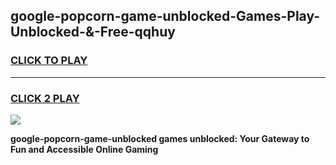 
## google-popcorn-game-unblocked-Games-Play-Unblocked-&-Free-qqhuy
<h3>
<a href="https://premium76.site?title=google-popcorn-game-unblocked&ref=24A">CLICK TO PLAY</a></h3>
<hr>

<h3>
<a href="https://premium76.site?title=google-popcorn-game-unblocked&ref=24A">CLICK 2 PLAY</a>
  
</h3>

<a href="https://premium76.site?title=google-popcorn-game-unblocked&ref=24A"><img src="https://clearcache.store/games.png"></a>


**google-popcorn-game-unblocked games unblocked: Your Gateway to Fun and Accessible Online Gaming**
